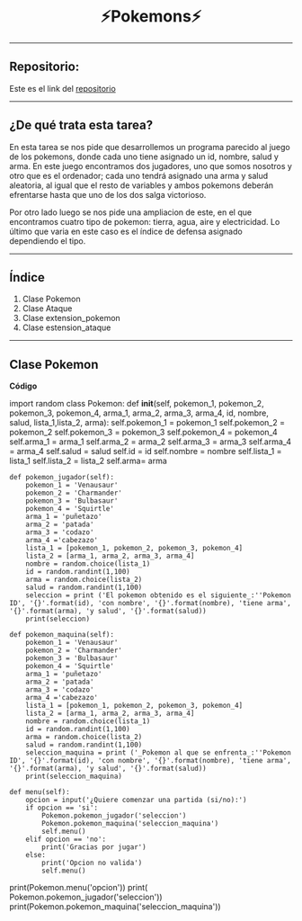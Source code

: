 <h1 align="center">	⚡Pokemons⚡</h1>

***
<h2>Repositorio:</h2>

Este es el link del [repositorio](https://github.com/albabernal03/pokemon)

***
<h2>¿De qué trata esta tarea?</h2>

En esta tarea se nos pide que desarrollemos un programa parecido al juego de los pokemons, donde cada uno tiene asignado un id, nombre, salud y arma. En este juego encontramos dos jugadores, uno que somos nosotros y otro que es el ordenador; cada uno tendrá asignado una arma y salud aleatoria, al igual que el resto de variables y ambos pokemons deberán efrentarse hasta que uno de los dos salga victorioso.

Por otro lado luego se nos pide una ampliacion de este, en el que encontramos cuatro tipo de pokemon: tierra, agua, aire y electricidad. Lo último que varia en este caso es el índice de defensa asignado dependiendo el tipo.

***

## Índice
1. Clase Pokemon
2. Clase Ataque
3. Clase extension_pokemon
4. Clase estension_ataque

***

## Clase Pokemon

**Código**

import random
class Pokemon:
    def __init__(self, pokemon_1, pokemon_2, pokemon_3, pokemon_4, arma_1, arma_2, arma_3, arma_4, id, nombre, salud, lista_1,lista_2, arma):
        self.pokemon_1 = pokemon_1
        self.pokemon_2 = pokemon_2
        self.pokemon_3 = pokemon_3
        self.pokemon_4 = pokemon_4
        self.arma_1 = arma_1
        self.arma_2 = arma_2
        self.arma_3 = arma_3
        self.arma_4 = arma_4
        self.salud = salud
        self.id = id
        self.nombre = nombre
        self.lista_1 = lista_1
        self.lista_2 = lista_2
        self.arma= arma
       
    
    def pokemon_jugador(self):
        pokemon_1 = 'Venausaur'
        pokemon_2 = 'Charmander'
        pokemon_3 = 'Bulbasaur'
        pokemon_4 = 'Squirtle'
        arma_1 = 'puñetazo'
        arma_2 = 'patada'
        arma_3 = 'codazo'
        arma_4 ='cabezazo'
        lista_1 = [pokemon_1, pokemon_2, pokemon_3, pokemon_4]
        lista_2 = [arma_1, arma_2, arma_3, arma_4]
        nombre = random.choice(lista_1)
        id = random.randint(1,100)
        arma = random.choice(lista_2)
        salud = random.randint(1,100)
        seleccion = print ('El pokemon obtenido es el siguiente_:''Pokemon ID', '{}'.format(id), 'con nombre', '{}'.format(nombre), 'tiene arma', '{}'.format(arma), 'y salud', '{}'.format(salud))
        print(seleccion)
        
    def pokemon_maquina(self):
        pokemon_1 = 'Venausaur'
        pokemon_2 = 'Charmander'
        pokemon_3 = 'Bulbasaur'
        pokemon_4 = 'Squirtle'
        arma_1 = 'puñetazo'
        arma_2 = 'patada'
        arma_3 = 'codazo'
        arma_4 ='cabezazo'
        lista_1 = [pokemon_1, pokemon_2, pokemon_3, pokemon_4]
        lista_2 = [arma_1, arma_2, arma_3, arma_4]
        nombre = random.choice(lista_1)
        id = random.randint(1,100)
        arma = random.choice(lista_2)
        salud = random.randint(1,100)
        seleccion_maquina = print ('_Pokemon al que se enfrenta_:''Pokemon ID', '{}'.format(id), 'con nombre', '{}'.format(nombre), 'tiene arma', '{}'.format(arma), 'y salud', '{}'.format(salud))
        print(seleccion_maquina)

    def menu(self):
        opcion = input('¿Quiere comenzar una partida (si/no):')
        if opcion == 'si':
            Pokemon.pokemon_jugador('seleccion')
            Pokemon.pokemon_maquina('seleccion_maquina')
            self.menu()
        elif opcion == 'no':
            print('Gracias por jugar')
        else: 
            print('Opcion no valida')
            self.menu()
    
print(Pokemon.menu('opcion'))
print( Pokemon.pokemon_jugador('seleccion'))
print(Pokemon.pokemon_maquina('seleccion_maquina'))



